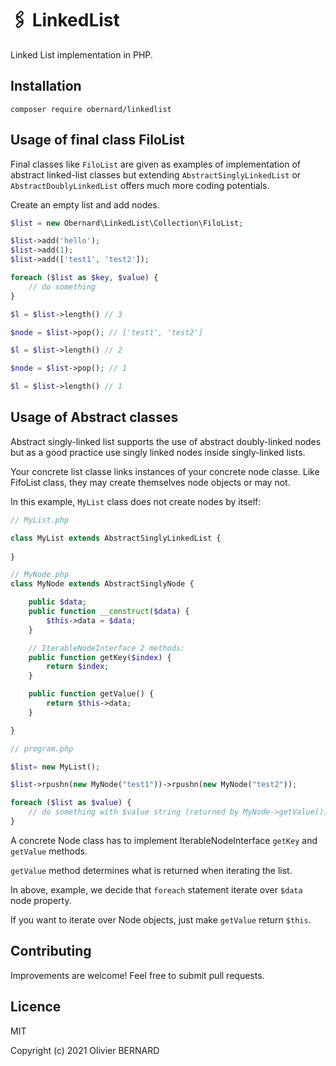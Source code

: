 # 🖇 LinkedList

Linked List implementation in PHP.

## Installation

```shell
composer require obernard/linkedlist
```

## Usage of final class FiloList

Final classes like `FiloList` are given as examples of implementation of abstract linked-list classes but extending `AbstractSinglyLinkedList` or `AbstractDoublyLinkedList` offers much more coding potentials.

Create an empty list and add nodes.
```php
$list = new Obernard\LinkedList\Collection\FiloList;

$list->add('hello');
$list->add(1);
$list->add(['test1', 'test2']);

foreach ($list as $key, $value) {
    // do something 
}

$l = $list->length() // 3

$node = $list->pop(); // ['test1', 'test2']

$l = $list->length() // 2

$node = $list->pop(); // 1

$l = $list->length() // 1

```

## Usage of Abstract classes 

Abstract singly-linked list supports the use of abstract doubly-linked nodes but as a good practice use singly linked nodes inside singly-linked lists.

Your concrete list classe links instances of your concrete node classe. Like FifoList class, they may create themselves node objects or may not.   

In this example, `MyList` class does not create nodes by itself:

```php
// MyList.php

class MyList extends AbstractSinglyLinkedList {
    
}

// MyNode.php
class MyNode extends AbstractSinglyNode {

    public $data;
    public function __construct($data) {
        $this->data = $data;
    }

    // IterableNodeInterface 2 methods:
    public function getKey($index) {
        return $index;
    }

    public function getValue() {
        return $this->data;
    }

}

// program.php

$list= new MyList();

$list->rpushn(new MyNode("test1"))->rpushn(new MyNode("test2"));

foreach ($list as $value) {
    // do something with $value string (returned by MyNode->getValue())
}


```

A concrete Node class has to implement IterableNodeInterface `getKey` and `getValue` methods. 

`getValue` method determines what is returned when iterating the list.

In above, example, we decide that `foreach` statement iterate over `$data` node property.

If you want to iterate over Node objects, just make `getValue` return `$this`.


## Contributing

Improvements are welcome! Feel free to submit pull requests.

## Licence

MIT

Copyright (c) 2021 Olivier BERNARD